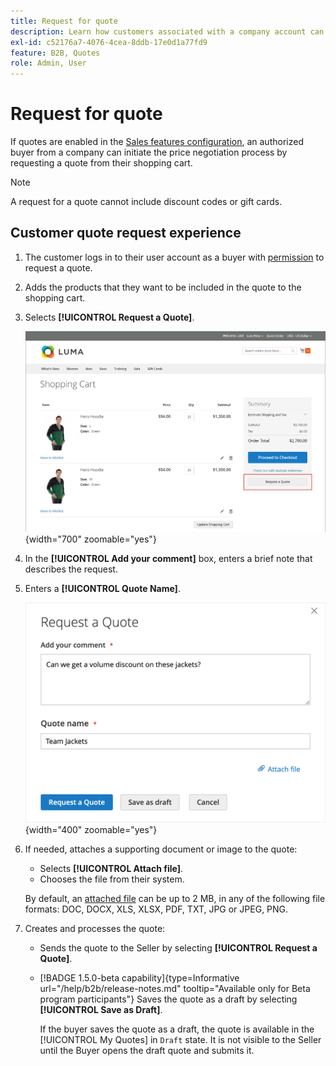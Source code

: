 ```yaml
---
title: Request for quote
description: Learn how customers associated with a company account can submit a request for a quote.
exl-id: c52176a7-4076-4cea-8ddb-17e0d1a77fd9
feature: B2B, Quotes
role: Admin, User
---
```

# Request for quote

If quotes are enabled in the [Sales features configuration](configure-quotes.md), an authorized buyer from a company can initiate the price negotiation process by requesting a quote from their shopping cart.

>[!NOTE]
>
>A request for a quote cannot include discount codes or gift cards.

## Customer quote request experience

1. The customer logs in to their user account as a buyer with [permission](account-company-roles-permissions.md) to request a quote.

1. Adds the products that they want to be included in the quote to the shopping cart.

1. Selects **[!UICONTROL Request a Quote]**.

   ![Requesting a quote from the shopping cart](./assets/quote-request-from-cart.png){width="700" zoomable="yes"}

1. In the **[!UICONTROL Add your comment]** box, enters a brief note that describes the request.

1. Enters a **[!UICONTROL Quote Name]**.

   ![Entering the quote comments and name](./assets/quote-request-from-cart-name-comments.png){width="400" zoomable="yes"}

1. If needed, attaches a supporting document or image to the quote:

   - Selects **[!UICONTROL Attach file]**.
   - Chooses the file from their system.

   By default, an [attached file](configure-quotes.md) can be up to 2 MB, in any of the following file formats: DOC, DOCX, XLS, XLSX, PDF, TXT, JPG or JPEG, PNG.

1. Creates and processes the quote:

   - Sends the quote to the Seller by selecting **[!UICONTROL Request a Quote]**.
   - [!BADGE 1.5.0-beta capability]{type=Informative url="/help/b2b/release-notes.md" tooltip="Available only for Beta program participants"} Saves the quote as a draft by selecting **[!UICONTROL Save as Draft]**.

     If the buyer saves the quote as a draft, the quote is available in the [!UICONTROL My Quotes] in `Draft` state. It is not visible to the Seller until the Buyer opens the draft quote and submits it.
